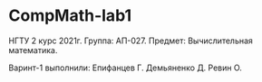 # CompMath-lab1
НГТУ 2 курс 2021г. Группа: АП-027.
Предмет: Вычислительная математика.

Варинт-1 выполнили: 
Епифанцев Г.
Демьяненко Д.
Ревин О.
